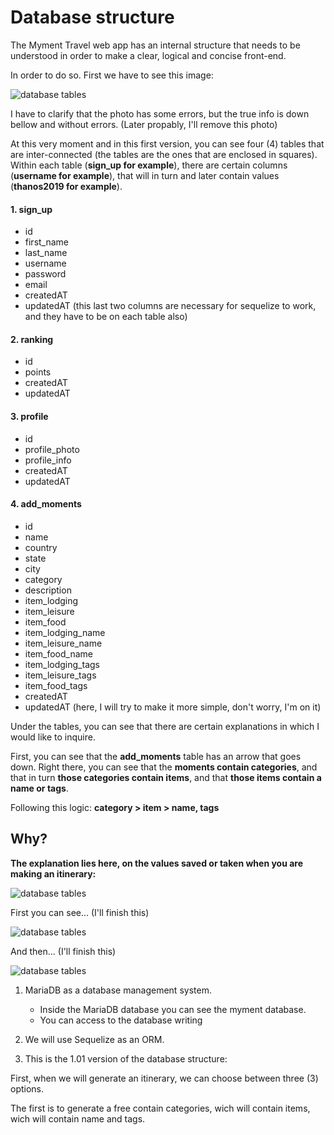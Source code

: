 # Database structure

The Myment Travel web app has an internal structure that needs to be understood in order to make a clear, logical and concise front-end.

In order to do so. First we have to see this image:

![database tables](https://live.staticflickr.com/65535/48411784097_5da13b2f0d_k.jpg)

I have to clarify that the photo has some errors, but the true info is down bellow and without errors. (Later propably, I'll remove this photo)

At this very moment and in this first version, you can see four (4) tables that are inter-connected (the tables are the ones that are enclosed in squares). Within each table (**sign_up for example**), there are certain columns (**username for example**), that will in turn and later contain values (**thanos2019 for example**).

#### 1. sign_up
   * id
   * first_name
   * last_name
   * username
   * password
   * email
   * createdAT
   * updatedAT
   (this last two columns are necessary for sequelize to work, and they have to be on each table also)

#### 2. ranking
   * id
   * points
   * createdAT
   * updatedAT

#### 3. profile
   * id
   * profile_photo
   * profile_info
   * createdAT
   * updatedAT

#### 4. add_moments
   * id
   * name
   * country
   * state
   * city
   * category
   * description
   * item_lodging
   * item_leisure
   * item_food
   * item_lodging_name
   * item_leisure_name
   * item_food_name
   * item_lodging_tags
   * item_leisure_tags
   * item_food_tags
   * createdAT
   * updatedAT
   (here, I will try to make it more simple, don't worry, I'm on it)

Under the tables, you can see that there are certain explanations in which I would like to inquire.

First, you can see that the **add_moments** table has an arrow that goes down. Right there, you can see that the **moments contain categories**, and that in turn **those categories contain items**, and that **those items contain a name or tags**.

Following this logic: **category > item > name, tags**

## Why?

**The explanation lies here, on the values saved or taken when you are making an itinerary:**

![database tables](https://live.staticflickr.com/65535/48411695867_6bc219651c_b.jpg)

First you can see... (I'll finish this)

![database tables](https://live.staticflickr.com/65535/48411695922_a1c35262ee_b.jpg)

And then... (I'll finish this)

![database tables](https://live.staticflickr.com/65535/48411695817_50639283b9_b.jpg)

1. MariaDB as a database management system.
   * Inside the MariaDB database you can see the myment database.
   * You can access to the database writing 

2. We will use Sequelize as an ORM.
3. This is the 1.01 version of the database structure:


First, when we will generate an itinerary, we can choose between three (3) options.

The first is to generate a free contain categories, wich will contain items, wich will contain name and tags.